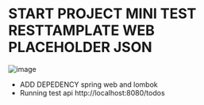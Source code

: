 # START PROJECT MINI TEST RESTTAMPLATE WEB PLACEHOLDER JSON 

![image](https://github.com/engkoskostaman97/minitest-resttamplate-api-/assets/110719940/1ee34d62-6476-42f2-afa2-7b698f7b5353)


- ADD DEPEDENCY
  spring web and lombok 
- Running test api 
  http://localhost:8080/todos
